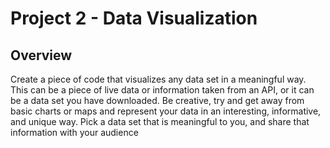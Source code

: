 # Project 2 - Data Visualization

## Overview
Create a piece of code that visualizes any data set in a meaningful way. This can be a piece of live data or information taken from an API, or it can be a data set you have downloaded. Be creative, try and get away from basic charts or maps and represent your data in an interesting, informative, and unique way. Pick a data set that is meaningful to you, and share that information with your audience
